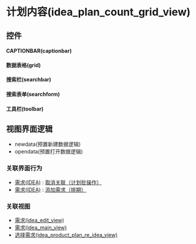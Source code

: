 # 计划内容(idea_plan_count_grid_view)  <!-- {docsify-ignore-all} -->



## 控件
#### CAPTIONBAR(captionbar)
#### 数据表格(grid)
#### 搜索栏(searchbar)
#### 搜索表单(searchform)
#### 工具栏(toolbar)

## 视图界面逻辑
  * newdata(预置新建数据逻辑)
  * opendata(预置打开数据逻辑)


### 关联界面行为
  * [需求(IDEA)](module/ProdMgmt/idea) : [取消关联（计划批操作）](module/ProdMgmt/idea#界面行为)
  * [需求(IDEA)](module/ProdMgmt/idea) : [添加需求（排期）](module/ProdMgmt/idea#界面行为)

### 关联视图
  * [需求(idea_edit_view)](app/view/idea_edit_view)
  * [需求(idea_main_view)](app/view/idea_main_view)
  * [选择需求(idea_product_plan_re_idea_view)](app/view/idea_product_plan_re_idea_view)

<script>
 const { createApp } = Vue
  createApp({
    data() {
      return {

      }
    }
  }).use(ElementPlus).mount('#app')
</script>